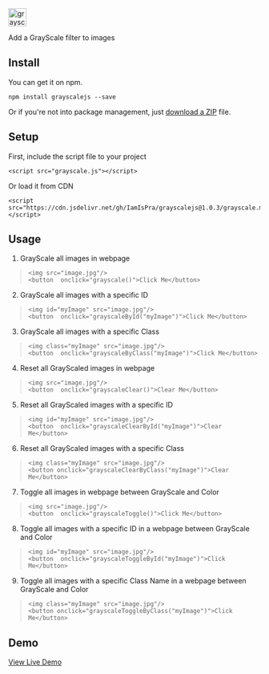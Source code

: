 <img src="https://i.ibb.co/R40zvjz/grayscalejs.png" alt="grayscalejs" border="0" height="36px">

Add a GrayScale filter to images

## Install
You can get it on npm.

    npm install grayscalejs --save
    
Or if you're not into package management, just [download a ZIP](https://github.com/IamIsPra/GrayScaleJS/archive/master.zip) file.

## Setup
First, include the script file to your project

    <script src="grayscale.js"></script>
Or load it from CDN

    <script src="https://cdn.jsdelivr.net/gh/IamIsPra/grayscalejs@1.0.3/grayscale.min.js"></script>

## Usage

 1. GrayScale all images in webpage

>     <img src="image.jpg"/>
>     <button  onclick="grayscale()">Click Me</button>

 2. GrayScale all images with a specific ID
>     <img id="myImage" src="image.jpg"/>
>     <button  onclick="grayscaleById("myImage")">Click Me</button>
 3. GrayScale all images with a specific Class
 >     <img class="myImage" src="image.jpg"/>
>     <button  onclick="grayscaleByClass("myImage")">Click Me</button>

 4. Reset all GrayScaled images in webpage

>     <img src="image.jpg"/>
>     <button  onclick="grayscaleClear()">Clear Me</button>

 5. Reset all GrayScaled images with a specific ID
>     <img id="myImage" src="image.jpg"/>
>     <button  onclick="grayscaleClearById("myImage")">Clear Me</button>
 6. Reset all GrayScaled images with a specific Class
 >     <img class="myImage" src="image.jpg"/>
>     <button onclick="grayscaleClearByClass("myImage")">Clear Me</button>

 7. Toggle all images  in webpage between GrayScale and Color

>     <img src="image.jpg"/>
>     <button  onclick="grayscaleToggle()">Click Me</button>

 8. Toggle all images  with a specific ID in a webpage between GrayScale and Color
>     <img id="myImage" src="image.jpg"/>
>     <button  onclick="grayscaleToggleById("myImage")">Click Me</button>
 9. Toggle all images  with a specific Class Name in a webpage between GrayScale and Color
 >     <img class="myImage" src="image.jpg"/>
>     <button onclick="grayscaleToggleByClass("myImage")">Click Me</button>

## Demo
[View Live Demo](https://bit.ly/3f8NN70) 







